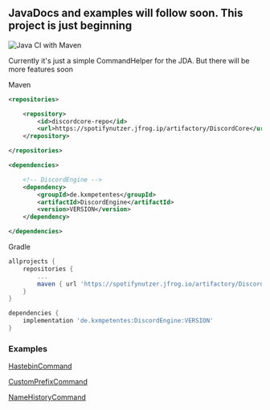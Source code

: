 ## JavaDocs and examples will follow soon. This project is just beginning

![Java CI with Maven](https://github.com/kxmpetentes/DiscordEngine/workflows/Java%20CI%20with%20Maven/badge.svg?branch=master)

Currently it's just a simple CommandHelper for the JDA. But there will be more features soon

Maven

````xml
<repositories>

    <repository>
        <id>discordcore-repo</id>
        <url>https://spotifynutzer.jfrog.ip/artifactory/DiscordCore</url>
    </repository>

</repositories>
````
````xml
<dependencies>

    <!-- DiscordEngine -->
    <dependency>
        <groupId>de.kxmpetentes</groupId>
        <artifactId>DiscordEngine</artifactId>
        <version>VERSION</version>
    </dependency>

</dependencies>
````

Gradle
````gradle
allprojects {
    repositories {
        ...
        maven { url 'https://spotifynutzer.jfrog.io/artifactory/DiscordCore/' }
	}
}
````
````gradle
dependencies {
    implementation 'de.kxmpetentes:DiscordEngine:VERSION'
}
````

<h3>Examples</h3>

[HastebinCommand](https://github.com/kxmpetentes/DiscordCore/blob/master/docs/examples/HastebinCommandExample.md)

[CustomPrefixCommand](https://github.com/kxmpetentes/DiscordCore/blob/master/docs/examples/CustomPrefixCommandExample.md)

[NameHistoryCommand](https://github.com/kxmpetentes/DiscordCore/blob/master/docs/examples/NameHistoryCommandExample.md)



